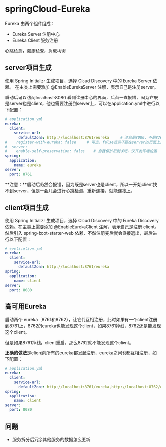 # springCloud-Eureka

Eureka 由两个组件组成：

- Eureka Server 注册中心
- Eureka Client 服务注册

心跳检测，健康检查，负载均衡

## server项目生成

使用 Spring Initializr 生成项目，选择 Cloud Discovery 中的 Eureka Server 依赖。
在主类上需要添加 @EnableEurekaServer 注解，表示自己是注册server。

启动后可以访问localhost:8080 看到注册中心的界面，后台一直报错，因为它既是server也是client，他也需要注册到server上，可以在application.yml中进行以下配置：

```yml
# application.yml
eureka:
  client:
    service-url:
      defaultZone: http://localhost:8761/eureka     # 注意是8080，不是8761
#    register-with-eureka: false     # 可选，false表示不要在server的页面上显示自己
#  server:
#    enable-self-preservation: false    # 自我保护机制关闭，仅开发环境设置
spring:
  application:
    name: eureka
server:
  port: 8761
```

**注意：**启动后仍然会报错，因为既是server也是client，所以一开始client找不到server，但是一会儿会进行心跳检测，重新连接，就能连接上。

## client项目生成

使用 Spring Initializr 生成项目，选择 Cloud Discovery 中的 Eureka Discovery 依赖。在主类上需要添加 @EnableEurekaClient 注解，表示自己是注册 client。然后引入 spring-boot-starter-web 依赖，不然注册完后就会直接退出，最后进行以下配置：

```yml
# application.yml
eureka:
  client:
    service-url:
      defaultZone: http://localhost:8761/eureka
spring:
  application:
    name: client
server:
  port: 8080
```

## 高可用Eureka

启动两个 eureka（8761和8762），让它们互相注册，此时如果有一个client注册到8761上，8762的eureka也能发现这个client，如果8761掉线，8762还是能发现这个client。

但是如果8761掉线，client重启，那么8762就不能发现这个client。

**正确的做法**是client向所有的eureka都发起注册，eureka之间也都互相注册，如下配置：

```yml
# application.yml
eureka:
  client:
    service-url:
      defaultZone: http://localhost:8761/eureka,http://localhost:8762/eureka     # 向两台eureka都发起注册
spring:
  application:
    name: client
server:
  port: 8080
```

## 问题

- 服务拆分后冗余其他服务的数据怎么更新
